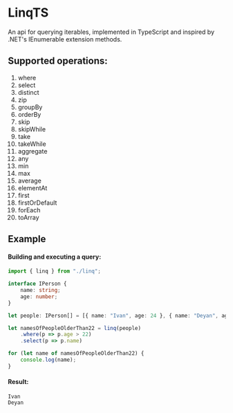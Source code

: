 # LinqTS

An api for querying iterables, implemented in TypeScript and inspired by .NET's IEnumerable<T> extension methods.

## Supported operations:
1. where
1. select
1. distinct
1. zip
1. groupBy
1. orderBy
1. skip
1. skipWhile
1. take
1. takeWhile
1. aggregate
1. any
1. min
1. max
1. average
1. elementAt
1. first
1. firstOrDefault
1. forEach
1. toArray

## Example

#### Building and executing a query:

```typescript
import { linq } from "./linq";

interface IPerson {
    name: string;
    age: number;
}

let people: IPerson[] = [{ name: "Ivan", age: 24 }, { name: "Deyan", age: 25 }];

let namesOfPeopleOlderThan22 = linq(people)
    .where(p => p.age > 22)
    .select(p => p.name)

for (let name of namesOfPeopleOlderThan22) {
    console.log(name);
}
```

#### Result:

```
Ivan
Deyan
```
